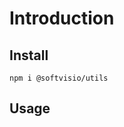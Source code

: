 # Introduction

<!-- Tell about the project -->

## Install

```shell
npm i @softvisio/utils
```

## Usage

<!-- Tell about how to use the project, give code examples -->
